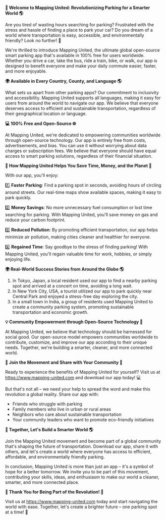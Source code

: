 **🚀 Welcome to Mapping United: Revolutionizing Parking for a Smarter World 🌎**

Are you tired of wasting hours searching for parking? Frustrated with the stress and hassle of finding a place to park your car? Do you dream of a world where transportation is easy, accessible, and environmentally friendly? Look no further! 🤩

We're thrilled to introduce Mapping United, the ultimate global open-source smart parking app that's available in 100% free for users worldwide. Whether you drive a car, take the bus, ride a train, bike, or walk, our app is designed to benefit everyone and make your daily commute easier, faster, and more enjoyable.

**🌍 Available in Every Country, County, and Language 🌎**

What sets us apart from other parking apps? Our commitment to inclusivity and accessibility. Mapping United supports all languages, making it easy for users from around the world to navigate our app. We believe that everyone deserves access to efficient and sustainable transportation, regardless of their geographical location or language.

**💻 100% Free and Open-Source 🌐**

At Mapping United, we're dedicated to empowering communities worldwide through open-source technology. Our app is entirely free from costs, advertisements, and bias. You can use it without worrying about data charges or subscription fees. We believe that everyone should have equal access to smart parking solutions, regardless of their financial situation.

**🚗 How Mapping United Helps You Save Time, Money, and the Planet 🌟**

With our app, you'll enjoy:

1️⃣ **Faster Parking**: Find a parking spot in seconds, avoiding hours of circling around streets. Our real-time maps show available spaces, making it easy to park quickly.

2️⃣ **Money Savings**: No more unnecessary fuel consumption or lost time searching for parking. With Mapping United, you'll save money on gas and reduce your carbon footprint.

3️⃣ **Reduced Pollution**: By promoting efficient transportation, our app helps minimize air pollution, making cities cleaner and healthier for everyone.

4️⃣ **Regained Time**: Say goodbye to the stress of finding parking! With Mapping United, you'll regain valuable time for work, hobbies, or simply enjoying life.

**🌍 Real-World Success Stories from Around the Globe 🌎**

1. In Tokyo, Japan, a local resident used our app to find a nearby parking spot and arrived at a concert on time, avoiding a long wait.
2. In New York City, USA, a tourist utilized our app to park quickly near Central Park and enjoyed a stress-free day exploring the city.
3. In a small town in India, a group of residents used Mapping United to create a community parking system, promoting sustainable transportation and economic growth.

**💡 Community Empowerment through Open-Source Technology 🌟**

At Mapping United, we believe that technology should be harnessed for social good. Our open-source model empowers communities worldwide to contribute, customize, and improve our app according to their unique needs. Together, we're building a smarter, cleaner, and more connected world.

**🎉 Join the Movement and Share with Your Community 🌈**

Ready to experience the benefits of Mapping United for yourself? Visit us at https://www.mapping-united.com and download our app today! 💻

But that's not all – we need your help to spread the word and make this revolution a global reality. Share our app with:

* Friends who struggle with parking
* Family members who live in urban or rural areas
* Neighbors who care about sustainable transportation
* Your community leaders who want to promote eco-friendly initiatives

**🌟 Together, Let's Build a Smarter World 🌎**

Join the Mapping United movement and become part of a global community that's shaping the future of transportation. Download our app, share it with others, and let's create a world where everyone has access to efficient, affordable, and environmentally friendly parking.

In conclusion, Mapping United is more than just an app – it's a symbol of hope for a better tomorrow. We invite you to be part of this movement, contributing your skills, ideas, and enthusiasm to make our world a cleaner, smarter, and more connected place.

**💖 Thank You for Being Part of the Revolution! 🌟**

Visit us at https://www.mapping-united.com today and start navigating the world with ease. Together, let's create a brighter future – one parking spot at a time! 💚
